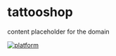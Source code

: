 # tattooshop
content placeholder for the domain


[![platform](https://gregor-on.github.io/tattooshop/images/back.jpg)](https://gregor-on.github.io/tattooshop/)
